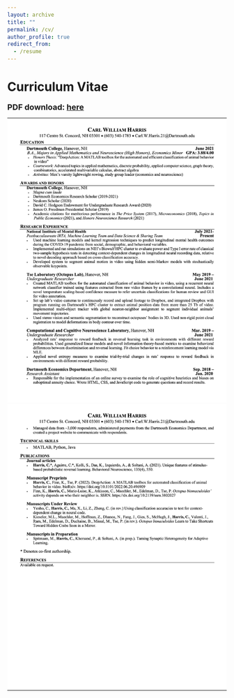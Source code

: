 ```yaml
---
layout: archive
title: ""
permalink: /cv/
author_profile: true
redirect_from:
  - /resume
---
```


<!--{% include base_path %}-->

# Curriculum Vitae

<font size="4"><b>PDF download: <a href="../files/cv.pdf">here</a></b></font> 


<table width="100%" >
<tr style="width:100%;">
<td style="padding:0px" width="100%">
<img src="../files/page_1.png" width="100%">
</td>
</tr>
<tr style="width:100%;">
<td style="padding:0px" width="100%">
<img src="../files/page_2.png" width="100%">
</td>
</tr>
</table>

